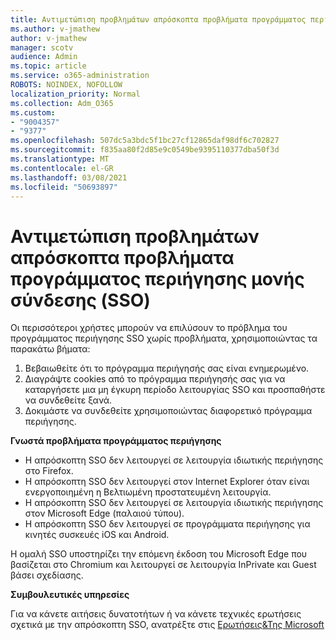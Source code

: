 ```yaml
---
title: Αντιμετώπιση προβλημάτων απρόσκοπτα προβλήματα προγράμματος περιήγησης μονής σύνδεσης (SSO)
ms.author: v-jmathew
author: v-jmathew
manager: scotv
audience: Admin
ms.topic: article
ms.service: o365-administration
ROBOTS: NOINDEX, NOFOLLOW
localization_priority: Normal
ms.collection: Adm_O365
ms.custom:
- "9004357"
- "9377"
ms.openlocfilehash: 507dc5a3bdc5f1bc27cf12865daf98df6c702827
ms.sourcegitcommit: f835aa80f2d85e9c0549be9395110377dba50f3d
ms.translationtype: MT
ms.contentlocale: el-GR
ms.lasthandoff: 03/08/2021
ms.locfileid: "50693897"
---
```

# <a name="troubleshoot-seamless-single-sign-on-sso-browser-issues"></a>Αντιμετώπιση προβλημάτων απρόσκοπτα προβλήματα προγράμματος περιήγησης μονής σύνδεσης (SSO)

Οι περισσότεροι χρήστες μπορούν να επιλύσουν το πρόβλημα του προγράμματος περιήγησης SSO χωρίς προβλήματα, χρησιμοποιώντας τα παρακάτω βήματα:

1. Βεβαιωθείτε ότι το πρόγραμμα περιήγησής σας είναι ενημερωμένο.
2. Διαγράψτε cookies από το πρόγραμμα περιήγησής σας για να καταργήσετε μια μη έγκυρη περίοδο λειτουργίας SSO και προσπαθήστε να συνδεθείτε ξανά.
3. Δοκιμάστε να συνδεθείτε χρησιμοποιώντας διαφορετικό πρόγραμμα περιήγησης.

**Γνωστά προβλήματα προγράμματος περιήγησης**

- Η απρόσκοπτη SSO δεν λειτουργεί σε λειτουργία ιδιωτικής περιήγησης στο Firefox.
- Η απρόσκοπτη SSO δεν λειτουργεί στον Internet Explorer όταν είναι ενεργοποιημένη η Βελτιωμένη προστατευμένη λειτουργία.
- Η απρόσκοπτη SSO δεν λειτουργεί σε λειτουργία ιδιωτικής περιήγησης στον Microsoft Edge (παλαιού τύπου).
- Η απρόσκοπτη SSO δεν λειτουργεί σε προγράμματα περιήγησης για κινητές συσκευές iOS και Android.

Η ομαλή SSO υποστηρίζει την επόμενη έκδοση του Microsoft Edge που βασίζεται στο Chromium και λειτουργεί σε λειτουργία InPrivate και Guest βάσει σχεδίασης.

**Συμβουλευτικές υπηρεσίες**

Για να κάνετε αιτήσεις δυνατοτήτων ή να κάνετε τεχνικές ερωτήσεις σχετικά με την απρόσκοπτη SSO, ανατρέξτε στις [Ερωτήσεις&Της Microsoft](https://docs.microsoft.com/answers/topics/azure-ad-single-sign-on.html)
